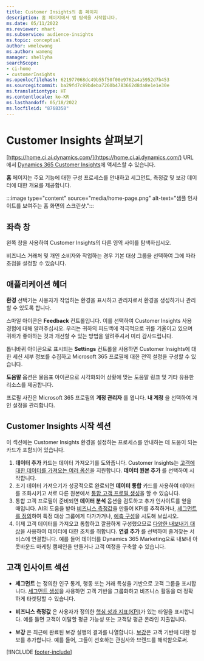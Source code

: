 ```yaml
---
title: Customer Insights의 홈 페이지
description: 홈 페이지에서 앱 탐색을 시작합니다.
ms.date: 05/11/2022
ms.reviewer: mhart
ms.subservice: audience-insights
ms.topic: conceptual
author: wmelewong
ms.author: wameng
manager: shellyha
searchScope:
- ci-home
- customerInsights
ms.openlocfilehash: 621977068dc49b55f50f00e9762a4a5952d7b453
ms.sourcegitcommit: ba29fd7c89bdeba7260b4783662d8da8e1e1e30e
ms.translationtype: HT
ms.contentlocale: ko-KR
ms.lasthandoff: 05/18/2022
ms.locfileid: "8768358"
---
```

# <a name="explore-customer-insights"></a>Customer Insights 살펴보기

[https://home.ci.ai.dynamics.com/](https://home.ci.ai.dynamics.com/) URL에서 [Dynamics 365 Customer Insights](https://home.ci.ai.dynamics.com/)에 액세스할 수 있습니다.

**홈** 페이지는 주요 기능에 대한 구성 프로세스를 안내하고 세그먼트, 측정값 및 보강 데이터에 대한 개요를 제공합니다.

:::image type="content" source="media/home-page.png" alt-text="샘플 인사이트를 보여주는 홈 화면의 스크린샷.":::

## <a name="left-side-pane"></a>좌측 창

왼쪽 창을 사용하여 Customer Insights의 다른 영역 사이를 탐색하십시오.

비즈니스 거래처 및 개인 소비자와 작업하는 경우 기본 대상 그룹을 선택하여 그에 따라 초점을 설정할 수 있습니다.

## <a name="application-header"></a>애플리케이션 헤더

**환경** 선택기는 사용자가 작업하는 환경을 표시하고 관리자로서 환경을 생성하거나 관리할 수 있도록 합니다.

스마일 아이콘은 **Feedback** 컨트롤입니다. 이를 선택하여 Customer Insights 사용 경험에 대해 알려주십시오. 우리는 귀하의 피드백에 적극적으로 귀를 기울이고 있으며 귀하가 좋아하는 것과 개선할 수 있는 방법을 알려주셔서 미리 감사드립니다.

톱니바퀴 아이콘으로 표시되는 **Settings** 컨트롤을 사용하면 Customer Insights에 대한 세션 세부 정보를 수집하고 Microsoft 365 프로필에 대한 전역 설정을 구성할 수 있습니다.

**도움말** 옵션은 물음표 아이콘으로 시각화되어 상황에 맞는 도움말 링크 및 기타 유용한 리소스를 제공합니다.

프로필 사진은 Microsoft 365 프로필의 **계정 관리자** 를 엽니다. **내 계정** 을 선택하여 개인 설정을 관리합니다.

## <a name="getting-started-with-customer-insights-section"></a>Customer Insights 시작 섹션

이 섹션에는 Customer Insights 환경을 설정하는 프로세스를 안내하는 데 도움이 되는 카드가 포함되어 있습니다.

1. **데이터 추가** 카드는 데이터 가져오기를 도와줍니다. Customer Insights는 [고객에 대한 데이터를 가져오는 여러 옵션](data-sources.md)을 지원합니다. **데이터 원본 추가** 를 선택하여 시작합니다.
1. 초기 데이터 가져오기가 성공적으로 완료되면 **데이터 통합** 카드를 사용하여 데이터를 조화시키고 서로 다른 원본에서 [통합 고객 프로필 생성](data-unification.md)을 할 수 있습니다. 
1. 통합 고객 프로필이 준비되면 **데이터 분석** 옵션을 검토하고 추가 인사이트를 얻을 때입니다. AI의 도움을 받아 [비즈니스 측정값](measures.md)을 만들어 KPI를 추적하거나, [세그먼트를 정의](segments.md)하여 특정 대상 그룹에게 다가가거나, [예측 구성](predictions-overview.md)을 시도해 보십시오.
1. 이제 고객 데이터를 가져오고 통합하고 깔끔하게 구성했으므로 [다양한 내보내기 대상](export-destinations.md)을 사용하여 데이터에 대한 조치를 취합니다. **연결 추가** 를 선택하여 즐겨찾는 서비스에 연결합니다. 예를 들어 데이터를 Dynamics 365 Marketing으로 내보내 아웃바운드 마케팅 캠페인을 만들거나 고객 여정을 구축할 수 있습니다. 

## <a name="your-customer-insights-section"></a>고객 인사이트 섹션

- **세그먼트** 는 정의한 인구 통계, 행동 또는 거래 특성을 기반으로 고객 그룹을 표시합니다. [세그먼트 생성](segments.md)을 사용하면 고객 기반을 그룹화하고 비즈니스 활동을 더 정확하게 타겟팅할 수 있습니다.

- **비즈니스 측정값** 은 사용자가 정의한 [핵심 성과 지표(KPI)](measures.md)가 있는 타일을 표시합니다. 예를 들면 고객이 이탈할 평균 가능성 또는 고객당 평균 온라인 지출입니다.

- **보강** 은 최근에 완료된 보강 실행의 결과를 나열합니다. [보강](enrichment-hub.md)은 고객 기반에 대한 정보를 추가합니다. 예를 들어, 그들이 선호하는 관심사와 브랜드를 해석함으로써.


[!INCLUDE [footer-include](includes/footer-banner.md)]
